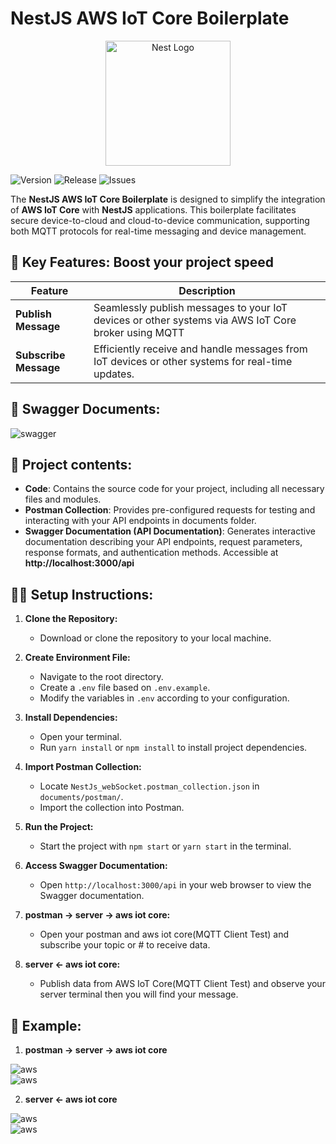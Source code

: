 
# NestJS AWS IoT Core Boilerplate

<p align="center">
  <a href="http://nestjs.com/" target="blank"><img src="https://nestjs.com/img/logo-small.svg" width="200" alt="Nest Logo" /></a>
</p>


![Version](https://img.shields.io/github/v/tag/Md-Tarikul-Islam-Juel/NestJs_AWS_IoT_Core?label=version&color=blue)
![Release](https://img.shields.io/github/v/release/Md-Tarikul-Islam-Juel/NestJs_AWS_IoT_Core?label=release&color=blue)
![Issues](https://img.shields.io/github/issues/Md-Tarikul-Islam-Juel/NestJs_AWS_IoT_Core?color=red)



The **NestJS AWS IoT Core Boilerplate** is designed to simplify the integration of **AWS IoT Core** with **NestJS** applications. This boilerplate facilitates secure device-to-cloud and cloud-to-device communication, supporting both MQTT protocols for real-time messaging and device management.



## 🚀 Key Features: Boost your project speed 

| Feature                | Description                                                                                           |
|------------------------|-------------------------------------------------------------------------------------------------------|
| **Publish Message**    | Seamlessly publish messages to your IoT devices or other systems via AWS IoT Core broker using MQTT   |
| **Subscribe Message**  | Efficiently receive and handle messages from IoT devices or other systems for real-time updates.      |




## 📖 Swagger Documents:

<img src="" alt="swagger" style="display: block; margin: auto;">

## 📁 Project contents:
- **Code**: Contains the source code for your project, including all necessary files and modules.
- **Postman Collection**: Provides pre-configured requests for testing and interacting with your API endpoints in documents folder.
- **Swagger Documentation (API Documentation)**:
Generates interactive documentation describing your API endpoints, request parameters, response formats, and authentication methods.
Accessible at **http://localhost:3000/api**



## 🚴🏿 Setup Instructions:

1. **Clone the Repository:**
   - Download or clone the repository to your local machine.

2. **Create Environment File:**
   - Navigate to the root directory.
   - Create a `.env` file based on `.env.example`.
   - Modify the variables in `.env` according to your configuration.

3. **Install Dependencies:**
   - Open your terminal.
   - Run `yarn install` or `npm install` to install project dependencies.

4. **Import Postman Collection:**
   - Locate `NestJs_webSocket.postman_collection.json` in `documents/postman/`.
   - Import the collection into Postman.

5. **Run the Project:**
   - Start the project with `npm start` or `yarn start` in the terminal.

6. **Access Swagger Documentation:**
   - Open `http://localhost:3000/api` in your web browser to view the Swagger documentation.

7. **postman -> server -> aws iot core:**
   - Open your postman and aws iot core(MQTT Client Test) and subscribe your topic or # to receive data.

8. **server <- aws iot core:**
   - Publish data from AWS IoT Core(MQTT Client Test) and observe your server terminal then you will find your message.


## 📖 Example:

1. **postman -> server -> aws iot core**
<img src="" alt="aws" style="display: block; margin: auto;">
<img src="" alt="aws" style="display: block; margin: auto;">

2. **server <- aws iot core**
<img src="" alt="aws" style="display: block; margin: auto;">
<img src="" alt="aws" style="display: block; margin: auto;">